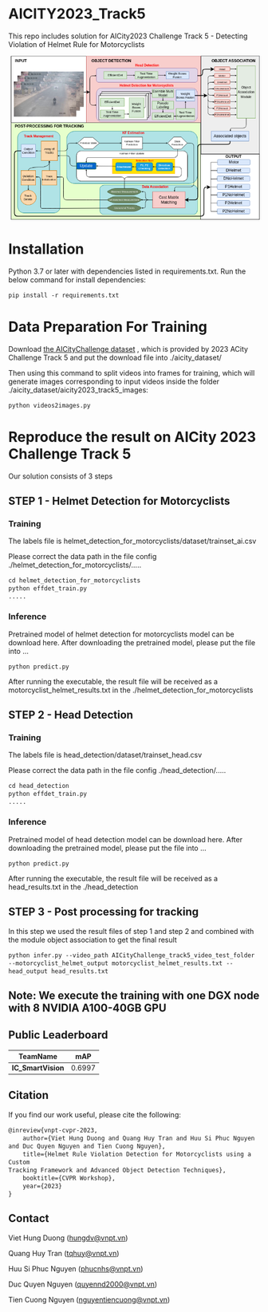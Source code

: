 # AICITY2023_Track5
This repo includes solution for AICity2023 Challenge Track 5 - Detecting Violation of Helmet Rule for Motorcyclists

![framework](GeneralPipline.png)
# Installation
Python 3.7 or later with dependencies listed in requirements.txt. Run the below command for install dependencies:
```commandline
pip install -r requirements.txt
```
# Data Preparation For Training
Download [the AICityChallenge dataset](https://www.aicitychallenge.org/2023-data-and-evaluation/)
 , which is provided by 2023 ACity Challenge Track 5 and put the download file into ./aicity_dataset/

Then using this command to split videos into frames for training, which will generate images corresponding to input videos inside the folder ./aicity_dataset/aicity2023_track5_images:
```commandline
python videos2images.py
```


# Reproduce the result on AICity 2023 Challenge Track 5
Our solution consists of 3 steps
## STEP 1 - Helmet Detection for Motorcyclists
### Training
The labels file is helmet_detection_for_motorcyclists/dataset/trainset_ai.csv

Please correct the data path in the file config ./helmet_detection_for_motorcyclists/.....
```commandline
cd helmet_detection_for_motorcyclists
python effdet_train.py
.....
```
### Inference
Pretrained model of helmet detection for motorcyclists model can be download here. After downloading the pretrained model, please put the file into ...

```commandline
python predict.py
```
After running the executable, the result file will be received as a motorcyclist_helmet_results.txt in the ./helmet_detection_for_motorcyclists

## STEP 2 - Head Detection
### Training
The labels file is head_detection/dataset/trainset_head.csv

Please correct the data path in the file config ./head_detection/.....
```commandline
cd head_detection
python effdet_train.py
.....
```
### Inference
Pretrained model of head detection model can be download here. After downloading the pretrained model, please put the file into ...

```commandline
python predict.py
```
After running the executable, the result file will be received as a head_results.txt in the ./head_detection

## STEP 3 - Post processing for tracking
In this step we used the result files of step 1 and step 2 and combined with the module object association to get the final result

```commandline
python infer.py --video_path AICityChallenge_track5_video_test_folder --motorcyclist_helmet_output motorcyclist_helmet_results.txt --head_output head_results.txt
```

## Note: We execute the training with one DGX node with 8 NVIDIA A100-40GB GPU


## Public Leaderboard
| TeamName           | mAP    |
|--------------------|--------|
| **IC_SmartVision** | 0.6997 |



## Citation

If you find our work useful, please cite the following:

```text
@inreview{vnpt-cvpr-2023,  
    author={Viet Hung Duong and Quang Huy Tran and Huu Si Phuc Nguyen and Duc Quyen Nguyen and Tien Cuong Nguyen},  
    title={Helmet Rule Violation Detection for Motorcyclists using a Custom
Tracking Framework and Advanced Object Detection Techniques},  
    booktitle={CVPR Workshop},
    year={2023}  
}
```

## Contact
Viet Hung Duong (hungdv@vnpt.vn)

Quang Huy Tran (tqhuy@vnpt.vn)

Huu Si Phuc Nguyen (phucnhs@vnpt.vn)

Duc Quyen Nguyen (quyennd2000@vnpt.vn)

Tien Cuong Nguyen (nguyentiencuong@vnpt.vn)